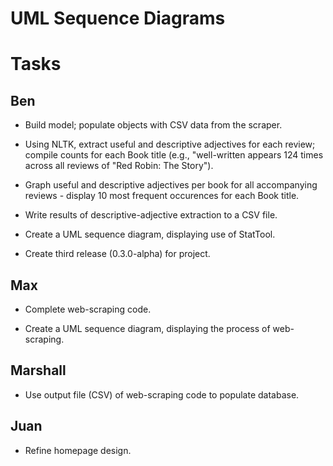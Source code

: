 # UML Sequence Diagrams


# Tasks

## Ben

- Build model; populate objects with CSV data from the scraper.

- Using NLTK, extract useful and descriptive adjectives for each review; compile counts for each Book title (e.g., "well-written appears 124 times across all reviews of "Red Robin: The Story").

- Graph useful and descriptive adjectives per book for all accompanying reviews - display 10 most frequent occurences for each Book title.

- Write results of descriptive-adjective extraction to a CSV file.

- Create a UML sequence diagram, displaying use of StatTool.

- Create third release (0.3.0-alpha) for project.

## Max

- Complete web-scraping code.

- Create a UML sequence diagram, displaying the process of web-scraping.

## Marshall

- Use output file (CSV) of web-scraping code to populate database.

## Juan

- Refine homepage design.

